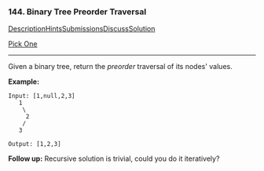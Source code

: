 ### 144. Binary Tree Preorder Traversal

[Description](https://leetcode.com/problems/binary-tree-preorder-traversal/description/)[Hints](https://leetcode.com/problems/binary-tree-preorder-traversal/hints/)[Submissions](https://leetcode.com/problems/binary-tree-preorder-traversal/submissions/)[Discuss](https://leetcode.com/problems/binary-tree-preorder-traversal/discuss/)[Solution](https://leetcode.com/problems/binary-tree-preorder-traversal/solution/)

[Pick One](https://leetcode.com/problems/random-one-question/)

------

Given a binary tree, return the *preorder* traversal of its nodes' values.

**Example:**

```
Input: [1,null,2,3]
   1
    \
     2
    /
   3

Output: [1,2,3]
```

**Follow up:** Recursive solution is trivial, could you do it iteratively?
